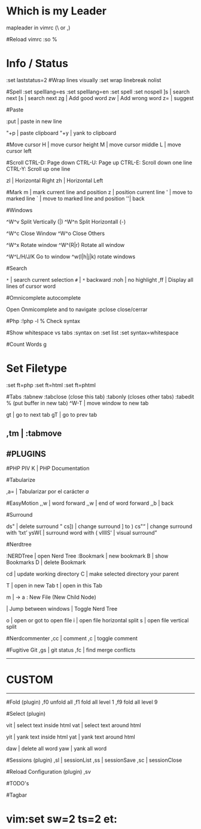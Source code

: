 # Which is my Leader
mapleader in vimrc (\ or ,)

#Reload vimrc
:so %

# Info / Status
:set laststatus=2
#Wrap lines visually
:set wrap linebreak nolist

#Spell
:set spelllang=es
:set spelllang=en
:set spell
:set nospell
]s | search next
[s | search next
zg | Add good word
zw | Add wrong word
z= | suggest

#Paste

:put | paste in new line

"+p | paste clipboard
"+y | yank to clipboard

#Move cursor
H | move cursor height
M | move cursor middle
L | move cursor left

#Scroll
CTRL-D: Page down
CTRL-U: Page up
CTRL-E: Scroll down one line
CTRL-Y: Scroll up one line

zl | Horizontal Right
zh | Horizontal Left

#Mark
m | mark current line and position
z | position current line
' | move to marked line
` | move to marked line and position
''| back

#Windows

^W^v Split Vertically (|)
^W^n Split Horizontall (-)

^W^c Close Window
^W^o Close Others

^W^x Rotate window
^W^(R|r) Rotate all window

^W^L/H/J/K Go to window
^w(l|h|j|k) rotate windows

#Search

`*`      | search current selection
`#`      | `*` backward
:noh     | no highlight
,ff      | Display all lines of cursor word

#Omnicomplete autocomplete

<C-x><C-o> Open Onmicomplete
  <C-N> and <C-P> to navigate
:pclose    close/cerrar

#Php
:!php -l % Check syntax

#Show whitespace vs tabs
:syntax on
:set list
:set syntax=whitespace

#Count Words
g<Ctr-G>

# Set Filetype
:set ft=php 
:set ft=html
:set ft=phtml

#Tabs
:tabnew
:tabclose (close this tab)
:tabonly (closes other tabs)
:tabedit % (put buffer in new tab)
^W-T | move window to new tab

gt | go to next tab
gT | go to prev tab

,tm | :tabmove
--------
#PLUGINS
--------

#PHP PIV
K | PHP Documentation

#Tabularize

,a= | Tabularizar por el carácter *a*

#EasyMotion
,,w | word forward
,,w | end of word forward
,,b | back

#Surround

ds"     | delete surround "
cs])    | change surround ] to )
cs"<q>  | change surround with <q>txt</q>
ysW(    | surround word with (
vllllS' | visual surround

#Nerdtree

:NERDTree  | open Nerd Tree
:Bookmark  | new bookmark
B  | show Bookmarks
D  | delete Bookmark

cd | update working directory
C  | make selected directory your parent

T  | open in new Tab
t  | open in this Tab

m  | -> a : New File (New Child Node)

<C-w-w> | Jump between windows
<Leader-ne> | Toggle Nerd Tree

o  | open or got to open file
i  | open file horizontal split
s  | open file vertical split

#Nerdcommenter
,cc       | comment
,c<space> | toggle comment

#Fugitive Git
,gs | git status
,fc | find merge conflicts

--------
# CUSTOM
--------

#Fold (plugin)
,f0 unfold all
,f1 fold all level 1
,f9 fold all level 9


#Select (plugin)

vit | select text inside html
vat | select text around html

yit | yank text inside html
yat | yank text around html

daw | delete all word
yaw | yank all word


#Sessions (plugin)
,sl | sessionList
,ss | sessionSave
,sc | sessionClose


#Reload Configuration (plugin)
,sv


#TODO's

#Tagbar

# vim:set sw=2 ts=2 et:
